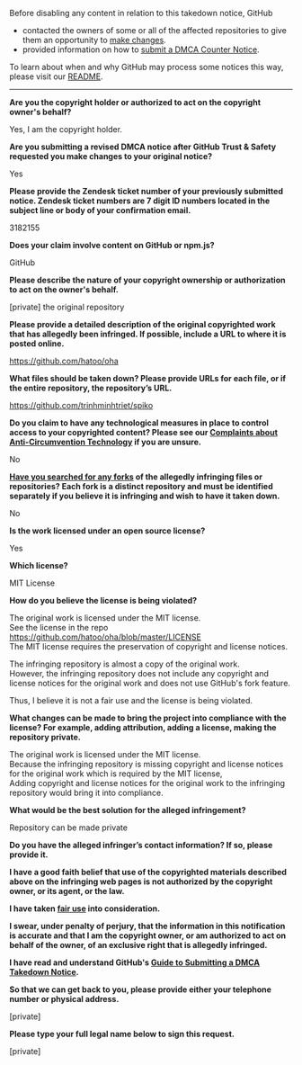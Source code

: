 Before disabling any content in relation to this takedown notice, GitHub
- contacted the owners of some or all of the affected repositories to give them an opportunity to [make changes](https://docs.github.com/en/github/site-policy/dmca-takedown-policy#a-how-does-this-actually-work).
- provided information on how to [submit a DMCA Counter Notice](https://docs.github.com/en/articles/guide-to-submitting-a-dmca-counter-notice).

To learn about when and why GitHub may process some notices this way, please visit our [README](https://github.com/github/dmca/blob/master/README.md#anatomy-of-a-takedown-notice).

---

**Are you the copyright holder or authorized to act on the copyright owner's behalf?**

Yes, I am the copyright holder.

**Are you submitting a revised DMCA notice after GitHub Trust & Safety requested you make changes to your original notice?**

Yes

**Please provide the Zendesk ticket number of your previously submitted notice. Zendesk ticket numbers are 7 digit ID numbers located in the subject line or body of your confirmation email.**

3182155

**Does your claim involve content on GitHub or npm.js?**

GitHub

**Please describe the nature of your copyright ownership or authorization to act on the owner's behalf.**

[private] the original repository

**Please provide a detailed description of the original copyrighted work that has allegedly been infringed. If possible, include a URL to where it is posted online.**

https://github.com/hatoo/oha

**What files should be taken down? Please provide URLs for each file, or if the entire repository, the repository’s URL.**

https://github.com/trinhminhtriet/spiko

**Do you claim to have any technological measures in place to control access to your copyrighted content? Please see our <a href="https://docs.github.com/articles/guide-to-submitting-a-dmca-takedown-notice#complaints-about-anti-circumvention-technology">Complaints about Anti-Circumvention Technology</a> if you are unsure.**

No

**<a href="https://docs.github.com/articles/dmca-takedown-policy#b-what-about-forks-or-whats-a-fork">Have you searched for any forks</a> of the allegedly infringing files or repositories? Each fork is a distinct repository and must be identified separately if you believe it is infringing and wish to have it taken down.**

No

**Is the work licensed under an open source license?**

Yes

**Which license?**

MIT License

**How do you believe the license is being violated?**

The original work is licensed under the MIT license.   
See the license in the repo https://github.com/hatoo/oha/blob/master/LICENSE  
The MIT license requires the preservation of copyright and license notices.

The infringing repository is almost a copy of the original work.  
However, the infringing repository does not include any copyright and license notices for the original work and does not use GitHub's fork feature.

Thus, I believe it is not a fair use and the license is being violated.

**What changes can be made to bring the project into compliance with the license? For example, adding attribution, adding a license, making the repository private.**

The original work is licensed under the MIT license.  
Because the infringing repository is missing copyright and license notices for the original work which is required by the MIT license,  
Adding copyright and license notices for the original work to the infringing repository would bring it into compliance.

**What would be the best solution for the alleged infringement?**

Repository can be made private

**Do you have the alleged infringer’s contact information? If so, please provide it.**

**I have a good faith belief that use of the copyrighted materials described above on the infringing web pages is not authorized by the copyright owner, or its agent, or the law.**

**I have taken <a href="https://www.lumendatabase.org/topics/22">fair use</a> into consideration.**

**I swear, under penalty of perjury, that the information in this notification is accurate and that I am the copyright owner, or am authorized to act on behalf of the owner, of an exclusive right that is allegedly infringed.**

**I have read and understand GitHub's <a href="https://docs.github.com/articles/guide-to-submitting-a-dmca-takedown-notice/">Guide to Submitting a DMCA Takedown Notice</a>.**

**So that we can get back to you, please provide either your telephone number or physical address.**

[private]

**Please type your full legal name below to sign this request.**

[private]
